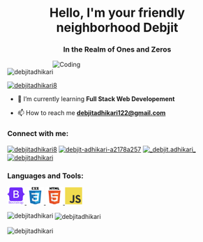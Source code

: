 <h1 align="center">Hello, I'm your friendly neighborhood Debjit</h1>
<h3 align="center">In the Realm of Ones and Zeros</h3>
<img align="right" alt="Coding" width="400" src="https://cdn.dribbble.com/users/1162077/screenshots/3848914/programmer.gif">
<p align="left"> <img src="https://komarev.com/ghpvc/?username=debjitadhikari&label=Profile%20views&color=0e75b6&style=flat" alt="debjitadhikari" /> </p>

<p align="left"> <a href="https://twitter.com/debjitadhikari8" target="blank"><img src="https://img.shields.io/twitter/follow/debjitadhikari8?logo=twitter&style=for-the-badge" alt="debjitadhikari8" /></a> </p>

- 🌱 I’m currently learning **Full Stack Web Developement**

- 📫 How to reach me **debjitadhikari122@gmail.com**

<h3 align="left">Connect with me:</h3>
<p align="left">
<a href="https://twitter.com/debjitadhikari8" target="blank"><img align="center" src="https://raw.githubusercontent.com/rahuldkjain/github-profile-readme-generator/master/src/images/icons/Social/twitter.svg" alt="debjitadhikari8" height="30" width="40" /></a>
<a href="https://linkedin.com/in/debjit-adhikari-a2178a257" target="blank"><img align="center" src="https://raw.githubusercontent.com/rahuldkjain/github-profile-readme-generator/master/src/images/icons/Social/linked-in-alt.svg" alt="debjit-adhikari-a2178a257" height="30" width="40" /></a>
<a href="https://instagram.com/_debjit.adhikari_" target="blank"><img align="center" src="https://raw.githubusercontent.com/rahuldkjain/github-profile-readme-generator/master/src/images/icons/Social/instagram.svg" alt="_debjit.adhikari_" height="30" width="40" /></a>
<a href="https://www.leetcode.com/debjitadhikari" target="blank"><img align="center" src="https://raw.githubusercontent.com/rahuldkjain/github-profile-readme-generator/master/src/images/icons/Social/leet-code.svg" alt="debjitadhikari" height="30" width="40" /></a>
</p>

<h3 align="left">Languages and Tools:</h3>
<p align="left"> <a href="https://getbootstrap.com" target="_blank" rel="noreferrer"> <img src="https://raw.githubusercontent.com/devicons/devicon/master/icons/bootstrap/bootstrap-plain-wordmark.svg" alt="bootstrap" width="40" height="40"/> </a> <a href="https://www.w3schools.com/css/" target="_blank" rel="noreferrer"> <img src="https://raw.githubusercontent.com/devicons/devicon/master/icons/css3/css3-original-wordmark.svg" alt="css3" width="40" height="40"/> </a> <a href="https://www.w3.org/html/" target="_blank" rel="noreferrer"> <img src="https://raw.githubusercontent.com/devicons/devicon/master/icons/html5/html5-original-wordmark.svg" alt="html5" width="40" height="40"/> </a> <a href="https://developer.mozilla.org/en-US/docs/Web/JavaScript" target="_blank" rel="noreferrer"> <img src="https://raw.githubusercontent.com/devicons/devicon/master/icons/javascript/javascript-original.svg" alt="javascript" width="40" height="40"/> </a> </p>

<p><img align="left" src="https://github-readme-stats.vercel.app/api/top-langs?username=debjitadhikari&show_icons=true&locale=en&layout=compact" alt="debjitadhikari" /></p>

<p>&nbsp;<img align="center" src="https://github-readme-stats.vercel.app/api?username=debjitadhikari&show_icons=true&locale=en" alt="debjitadhikari" /></p>

<p><img align="center" src="https://github-readme-streak-stats.herokuapp.com/?user=debjitadhikari&" alt="debjitadhikari" /></p>
